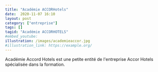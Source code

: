 ```yaml
---
title: "Académie ACCORHotels"
date:  2020-11-07 16:10
layout: post
category: ["entreprise"]
tags: []
tagid: "Académie ACCORHOTELS"
#embed_youtube:
illustration: /images/academieaccor.jpg
#illustration_link: https://example.org/
---
```

Académie Accord Hotels est une petite entité de l'entreprise Accor Hotels spécialisée dans la formation.

